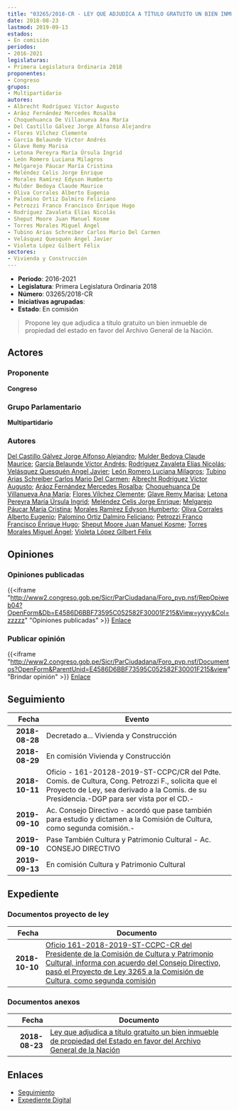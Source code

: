 ```yaml
---
title: "03265/2018-CR - LEY QUE ADJUDICA A TÍTULO GRATUITO UN BIEN INMUEBLE DE PROPIEDAD DEL ESTADO EN FAVOR DEL ARCHIVO GENERAL DE LA NACIÓN"
date: 2018-08-23
lastmod: 2019-09-13
estados:
- En comisión
periodos:
- 2016-2021
legislaturas:
- Primera Legislatura Ordinaria 2018
proponentes:
- Congreso
grupos:
- Multipartidario
autores:
- Albrecht Rodríguez Víctor Augusto
- Aráoz Fernández Mercedes Rosalba
- Choquehuanca De Villanueva Ana María
- Del Castillo Gálvez Jorge Alfonso Alejandro
- Flores Vílchez Clemente
- García Belaunde Víctor Andrés
- Glave Remy Marisa
- Letona Pereyra María Úrsula Ingrid
- León Romero Luciana Milagros
- Melgarejo Páucar María Cristina
- Meléndez Celis Jorge Enrique
- Morales Ramírez Edyson Humberto
- Mulder Bedoya Claude Maurice
- Oliva Corrales Alberto Eugenio
- Palomino Ortiz Dalmiro Feliciano
- Petrozzi Franco Francisco Enrique Hugo
- Rodríguez Zavaleta Elías Nicolás
- Sheput Moore Juan Manuel Kosme
- Torres Morales Miguel Ángel
- Tubino Arias Schreiber Carlos Mario Del Carmen
- Velásquez Quesquén Angel Javier
- Violeta López Gilbert Félix
sectores:
- Vivienda y Construcción
---
```

- **Periodo**: 2016-2021
- **Legislatura**: Primera Legislatura Ordinaria 2018
- **Número**: 03265/2018-CR
- **Iniciativas agrupadas**: 
- **Estado**: En comisión

> Propone ley que adjudica a título gratuito un bien inmueble de propiedad del estado en favor del Archivo General de la Nación.


## Actores

### Proponente

**Congreso**

### Grupo Parlamentario

**Multipartidario**

### Autores

[Del Castillo Gálvez Jorge Alfonso Alejandro](mailto:mailto:jdelcastillo@congreso.gob.pe); [Mulder Bedoya Claude Maurice](mailto:mailto:mmulder@congreso.gob.pe); [García Belaunde Víctor Andrés](mailto:mailto:vgarciabelaunde@congreso.gob.pe); [Rodríguez Zavaleta Elías Nicolás](mailto:mailto:erodriguez@congreso.gob.pe); [Velásquez Quesquén Angel Javier](mailto:mailto:jvelasquezq@congreso.gob.pe); [León Romero Luciana Milagros](mailto:mailto:lleon@congreso.gob.pe); [Tubino Arias Schreiber Carlos Mario Del Carmen](mailto:mailto:ctubino@congreso.gob.pe); [Albrecht Rodríguez Víctor Augusto](mailto:mailto:valbrecht@congreso.gob.pe); [Aráoz Fernández Mercedes Rosalba](mailto:mailto:maraoz@congreso.gob.pe); [Choquehuanca De Villanueva Ana María](mailto:mailto:achoquehuanca@congreso.gob.pe); [Flores Vílchez Clemente](mailto:mailto:cflores@congreso.gob.pe); [Glave Remy Marisa](mailto:mailto:mglave@congreso.gob.pe); [Letona Pereyra María Úrsula Ingrid](mailto:mailto:mletona@congreso.gob.pe); [Meléndez Celis Jorge Enrique](mailto:mailto:jmelendez@congreso.gob.pe); [Melgarejo Páucar María Cristina](mailto:mailto:mmelgarejo@congreso.gob.pe); [Morales Ramírez Edyson Humberto](mailto:mailto:emorales@congreso.gob.pe); [Oliva Corrales Alberto Eugenio](mailto:mailto:aoliva@congreso.gob.pe); [Palomino Ortiz Dalmiro Feliciano](mailto:mailto:dfpalomino@congreso.gob.pe); [Petrozzi Franco Francisco Enrique Hugo](mailto:mailto:fpetrozzi@congreso.gob.pe); [Sheput Moore Juan Manuel Kosme](mailto:mailto:jsheput@congreso.gob.pe); [Torres Morales Miguel Ángel](mailto:mailto:mtorresm@congreso.gob.pe); [Violeta López Gilbert Félix](mailto:mailto:gvioleta@congreso.gob.pe)

## Opiniones

### Opiniones publicadas

{{<iframe "http://www2.congreso.gob.pe/Sicr/ParCiudadana/Foro_pvp.nsf/RepOpiweb04?OpenForm&Db=E4586D6BBF73595C052582F30001F215&View=yyyy&Col=zzzzz" "Opiniones publicadas" >}}
[Enlace](http://www2.congreso.gob.pe/Sicr/ParCiudadana/Foro_pvp.nsf/RepOpiweb04?OpenForm&Db=E4586D6BBF73595C052582F30001F215&View=yyyy&Col=zzzzz)

### Publicar opinión

{{<iframe "http://www2.congreso.gob.pe/Sicr/ParCiudadana/Foro_pvp.nsf/Documentos?OpenForm&ParentUnid=E4586D6BBF73595C052582F30001F215&view" "Brindar opinión" >}}
[Enlace](http://www2.congreso.gob.pe/Sicr/ParCiudadana/Foro_pvp.nsf/Documentos?OpenForm&ParentUnid=E4586D6BBF73595C052582F30001F215&view)


## Seguimiento

| Fecha | Evento |
|------:|--------|
| **2018-08-28** | Decretado a... Vivienda y Construcción |
| **2018-08-29** | En comisión Vivienda y Construcción |
| **2018-10-11** | Oficio - 161-20128-2019-ST-CCPC/CR del Pdte. Comis. de Cultura, Cong. Petrozzi F., solicita que el Proyecto de Ley, sea derivado a la Comis. de su Presidencia.-DGP para ser vista por el CD.- |
| **2019-09-10** | Ac. Consejo Directivo - acordó que pase también para estudio y dictamen a la Comisión de Cultura, como segunda comisión.- |
| **2019-09-10** | Pase También Cultura y Patrimonio Cultural - Ac. CONSEJO DIRECTIVO |
| **2019-09-13** | En comisión Cultura y Patrimonio Cultural |

## Expediente

### Documentos proyecto de ley

| Fecha | Documento |
|------:|-----------|
| **2018-10-10** | [Oficio 161-2018-2019-ST-CCPC-CR del Presidente de la Comisión de Cultura y Patrimonio Cultural, informa con acuerdo del Consejo Directivo, pasó el Proyecto de Ley 3265 a la Comisión de Cultura, como segunda comisión](http://www.leyes.congreso.gob.pe/Documentos/2016_2021/Consejo_Directivo/Pedidos_Pase_a_Comision/OFICIO-161-2018-2019-ST-CCPC-CR..pdf) |

### Documentos anexos

| Fecha | Documento |
|------:|-----------|
| **2018-08-23** | [Ley que adjudica a título gratuito un bien inmueble de propiedad del Estado en favor del Archivo General de la Nación](http://www.leyes.congreso.gob.pe/Documentos/2016_2021/Proyectos_de_Ley_y_de_Resoluciones_Legislativas/PL0326520180823.pdf) |

## Enlaces

- [Seguimiento](http://www2.congreso.gob.pe/Sicr/TraDocEstProc/CLProLey2016.nsf/f7fff46988ca05b1052578e100829cc7/a309f85a101228bf052582f3000225d4?OpenDocument)
- [Expediente Digital](http://www2.congreso.gob.pe/Sicr/TraDocEstProc/Expvirt_2011.nsf/visbusqptramdoc1621/03265?opendocument)

